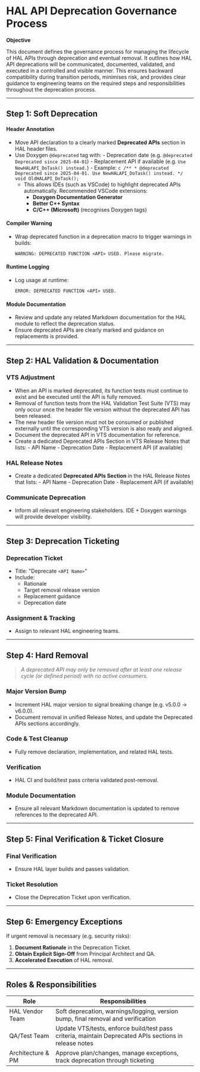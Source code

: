 # **HAL API Deprecation Governance Process**

**Objective**

This document defines the governance process for managing the lifecycle of HAL APIs through deprecation and eventual removal. It outlines how HAL API deprecations will be communicated, documented, validated, and executed in a controlled and visible manner. This ensures backward compatibility during transition periods, minimises risk, and provides clear guidance to engineering teams on the required steps and responsibilities throughout the deprecation process.

---

## **Step 1: Soft Deprecation**

#### **Header Annotation**

- Move API declaration to a clearly marked **Deprecated APIs** section in HAL header files.  
- Use Doxygen `@deprecated` tag with:
      - Deprecation date (e.g. `@deprecated Deprecated since 2025-04-01`)
      - Replacement API if available (e.g. `Use NewHALAPI_DoTask() instead.`)
      - Example:
         ```c
         /**
         * @deprecated Deprecated since 2025-04-01. Use NewHALAPI_DoTask() instead.
         */
         void OldHALAPI_DoTask();
         ```
   - This allows IDEs (such as VSCode) to highlight deprecated APIs automatically. Recommended VSCode extensions:
     - **Doxygen Documentation Generator**
     - **Better C++ Syntax**
     - **C/C++ (Microsoft)** (recognises Doxygen tags)

#### **Compiler Warning**

- Wrap deprecated function in a deprecation macro to trigger warnings in builds:
   ```
   WARNING: DEPRECATED FUNCTION <API> USED. Please migrate.
   ```

#### **Runtime Logging**

- Log usage at runtime:
   ```
   ERROR: DEPRECATED FUNCTION <API> USED.
   ```

#### **Module Documentation**

- Review and update any related Markdown documentation for the HAL module to reflect the deprecation status.
- Ensure deprecated APIs are clearly marked and guidance on replacements is provided.

---

## **Step 2: HAL Validation & Documentation**

### **VTS Adjustment**  

- When an API is marked deprecated, its function tests must continue to exist and be executed until the API is fully removed.
- Removal of function tests from the HAL Validation Test Suite (VTS) may only occur once the header file version without the deprecated API has been released.
- The new header file version must not be consumed or published externally until the corresponding VTS version is also ready and aligned.
- Document the deprecated API in VTS documentation for reference.
- Create a dedicated Deprecated APIs Section in VTS Release Notes that lists:
      - API Name
      - Deprecation Date
      - Replacement API (if available)

### **HAL Release Notes**  

- Create a dedicated **Deprecated APIs Section** in the HAL Release Notes that lists:
      - API Name
      - Deprecation Date
      - Replacement API (if available)

### **Communicate Deprecation**  

- Inform all relevant engineering stakeholders. IDE + Doxygen warnings will provide developer visibility.

---

## **Step 3: Deprecation Ticketing**

### **Deprecation Ticket**

- Title: "Deprecate `<API Name>`"  
- Include:
   - Rationale
   - Target removal release version
   - Replacement guidance
   - Deprecation date

### **Assignment & Tracking**

- Assign to relevant HAL engineering teams.

---

## **Step 4: Hard Removal**

> *A deprecated API may only be removed after at least one release cycle (or defined period) with no active consumers.*

### **Major Version Bump**

- Increment HAL major version to signal breaking change (e.g. v5.0.0 → v6.0.0).
- Document removal in unified Release Notes, and update the Deprecated APIs sections accordingly.

### **Code & Test Cleanup**

- Fully remove declaration, implementation, and related HAL tests.

### **Verification**

- HAL CI and build/test pass criteria validated post-removal.

### Module Documentation

- Ensure all relevant Markdown documentation is updated to remove references to the deprecated API.

---

## **Step 5: Final Verification & Ticket Closure**

### **Final Verification**

- Ensure HAL layer builds and passes validation.

### **Ticket Resolution**

- Close the Deprecation Ticket upon verification.

---

## **Step 6: Emergency Exceptions**

If urgent removal is necessary (e.g. security risks):

1. **Document Rationale** in the Deprecation Ticket.
2. **Obtain Explicit Sign-Off** from Principal Architect and QA.
3. **Accelerated Execution** of HAL removal.

---

## **Roles & Responsibilities**

| Role               | Responsibilities                                                                 |
|--------------------|----------------------------------------------------------------------------------|
| HAL Vendor Team    | Soft deprecation, warnings/logging, version bump, final removal and verification |
| QA/Test Team      | Update VTS/tests, enforce build/test pass criteria, maintain Deprecated APIs sections in release notes |
| Architecture & PM | Approve plan/changes, manage exceptions, track deprecation through ticketing     |
